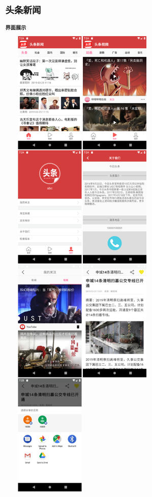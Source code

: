 # 头条新闻
### 界面展示
<figure>
    <img src="/pic/1.png" width="200"/> <img src="/pic/2.png" width="200"/> <img src="/pic/3.png" width="200"/>
	<img src="/pic/4.png" width="200"/> <img src="/pic/5.png" width="200"/> <img src="/pic/6.png" width="200"/>
	<img src="/pic/7.png" width="200"/>
</figure>